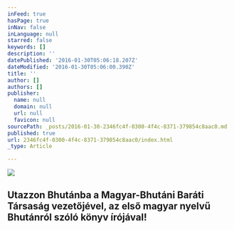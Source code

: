 ```yaml
---
inFeed: true
hasPage: true
inNav: false
inLanguage: null
starred: false
keywords: []
description: ''
datePublished: '2016-01-30T05:06:18.207Z'
dateModified: '2016-01-30T05:06:00.390Z'
title: ''
author: []
authors: []
publisher:
  name: null
  domain: null
  url: null
  favicon: null
sourcePath: _posts/2016-01-30-2346fc4f-0300-4f4c-8371-379854c8aac0.md
published: true
url: 2346fc4f-0300-4f4c-8371-379854c8aac0/index.html
_type: Article

---
```

![](https://the-grid-user-content.s3-us-west-2.amazonaws.com/5a171f7f-43a7-4041-9dca-20f1d51ca499.JPG)

## Utazzon Bhutánba a Magyar-Bhutáni Baráti Társaság vezetőjével,  az első magyar nyelvű Bhutánról szóló könyv írójával!